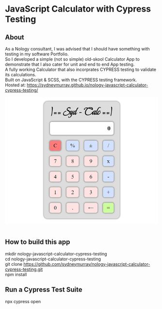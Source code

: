 
# JavaScript Calculator with Cypress Testing
## About
As a Nology consultant, I was advised that I should have something with testing in my software Portfolio. \
So I developed a simple (not so simple) old-skool Calculator App to demonstrate that I also cater for unit and end to end App testing. \
A fully working Calculator that also incorprates CYPRESS testing to validate its calculations. \
Built on JavaScript & SCSS, with the CYPRESS testing framework. \
Hosted at: https://sydneymurray.github.io/nology-javascript-calculator-cypress-testing/

<img src="./App-Screenshot.png" alt="screenshot of my project" width="600px" height = "auto">
<br><br>

## How to build this app
mkdir nology-javascript-calculator-cypress-testing \
cd nology-javascript-calculator-cypress-testing \
git clone https://github.com/sydneymurray/nology-javascript-calculator-cypress-testing.git \
npm install

## Run a Cypress Test Suite
npx cypress open
